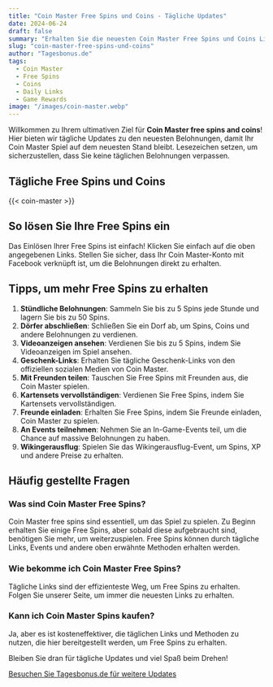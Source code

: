 ```yaml
---
title: "Coin Master Free Spins und Coins - Tägliche Updates"
date: 2024-06-24
draft: false
summary: "Erhalten Sie die neuesten Coin Master Free Spins und Coins Links, die täglich aktualisiert werden. Bleiben Sie im Spiel vorne mit unseren aktuellen Belohnungen."
slug: "coin-master-free-spins-und-coins"
author: "Tagesbonus.de"
tags: 
  - Coin Master
  - Free Spins
  - Coins
  - Daily Links
  - Game Rewards
image: "/images/coin-master.webp"
---
```


Willkommen zu Ihrem ultimativen Ziel für **Coin Master free spins and coins**! Hier bieten wir tägliche Updates zu den neuesten Belohnungen, damit Ihr Coin Master Spiel auf dem neuesten Stand bleibt. Lesezeichen setzen, um sicherzustellen, dass Sie keine täglichen Belohnungen verpassen.

## Tägliche Free Spins und Coins

{{< coin-master >}}

## So lösen Sie Ihre Free Spins ein

Das Einlösen Ihrer Free Spins ist einfach! Klicken Sie einfach auf die oben angegebenen Links. Stellen Sie sicher, dass Ihr Coin Master-Konto mit Facebook verknüpft ist, um die Belohnungen direkt zu erhalten.

## Tipps, um mehr Free Spins zu erhalten

1. **Stündliche Belohnungen**: Sammeln Sie bis zu 5 Spins jede Stunde und lagern Sie bis zu 50 Spins.
2. **Dörfer abschließen**: Schließen Sie ein Dorf ab, um Spins, Coins und andere Belohnungen zu verdienen.
3. **Videoanzeigen ansehen**: Verdienen Sie bis zu 5 Spins, indem Sie Videoanzeigen im Spiel ansehen.
4. **Geschenk-Links**: Erhalten Sie tägliche Geschenk-Links von den offiziellen sozialen Medien von Coin Master.
5. **Mit Freunden teilen**: Tauschen Sie Free Spins mit Freunden aus, die Coin Master spielen.
6. **Kartensets vervollständigen**: Verdienen Sie Free Spins, indem Sie Kartensets vervollständigen.
7. **Freunde einladen**: Erhalten Sie Free Spins, indem Sie Freunde einladen, Coin Master zu spielen.
8. **An Events teilnehmen**: Nehmen Sie an In-Game-Events teil, um die Chance auf massive Belohnungen zu haben.
9. **Wikingerausflug**: Spielen Sie das Wikingerausflug-Event, um Spins, XP und andere Preise zu erhalten.

## Häufig gestellte Fragen

### Was sind Coin Master Free Spins?
Coin Master free spins sind essentiell, um das Spiel zu spielen. Zu Beginn erhalten Sie einige Free Spins, aber sobald diese aufgebraucht sind, benötigen Sie mehr, um weiterzuspielen. Free Spins können durch tägliche Links, Events und andere oben erwähnte Methoden erhalten werden.

### Wie bekomme ich Coin Master Free Spins?
Tägliche Links sind der effizienteste Weg, um Free Spins zu erhalten. Folgen Sie unserer Seite, um immer die neuesten Links zu erhalten.

### Kann ich Coin Master Spins kaufen?
Ja, aber es ist kosteneffektiver, die täglichen Links und Methoden zu nutzen, die hier bereitgestellt werden, um Free Spins zu erhalten.

Bleiben Sie dran für tägliche Updates und viel Spaß beim Drehen!

[Besuchen Sie Tagesbonus.de für weitere Updates](https://www.tagesbonus.de)